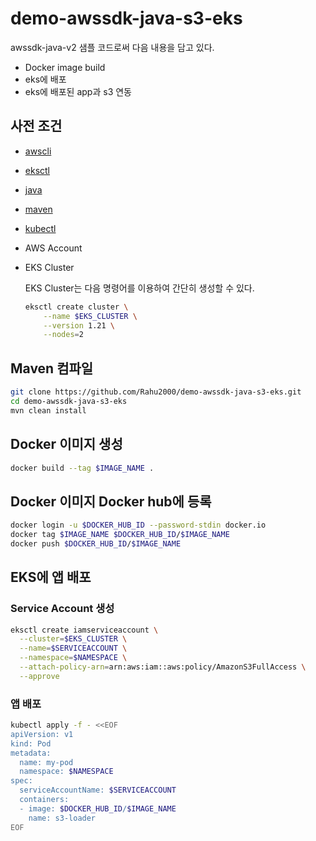 # demo-awssdk-java-s3-eks

awssdk-java-v2 샘플 코드로써 다음 내용을 담고 있다.

- Docker image build
- eks에 배포
- eks에 배포된 app과 s3 연동

## 사전 조건

- [awscli](https://docs.aws.amazon.com/cli/latest/userguide/getting-started-install.html)
- [eksctl](https://docs.aws.amazon.com/eks/latest/userguide/eksctl.html)
- [java](https://openjdk.java.net/install/)
- [maven](https://maven.apache.org/install.html)
- [kubectl](https://kubernetes.io/ko/docs/tasks/tools/install-kubectl-linux/)
- AWS Account
- EKS Cluster

  EKS Cluster는 다음 명령어를 이용하여 간단히 생성할 수 있다.

  ```sh
  eksctl create cluster \
      --name $EKS_CLUSTER \
      --version 1.21 \
      --nodes=2
  ```

## Maven 컴파일

```sh
git clone https://github.com/Rahu2000/demo-awssdk-java-s3-eks.git
cd demo-awssdk-java-s3-eks
mvn clean install
```

## Docker 이미지 생성

```sh
docker build --tag $IMAGE_NAME .
```

## Docker 이미지 Docker hub에 등록

```sh
docker login -u $DOCKER_HUB_ID --password-stdin docker.io
docker tag $IMAGE_NAME $DOCKER_HUB_ID/$IMAGE_NAME
docker push $DOCKER_HUB_ID/$IMAGE_NAME
```

## EKS에 앱 배포

### Service Account 생성

```sh
eksctl create iamserviceaccount \
  --cluster=$EKS_CLUSTER \
  --name=$SERVICEACCOUNT \
  --namespace=$NAMESPACE \
  --attach-policy-arn=arn:aws:iam::aws:policy/AmazonS3FullAccess \
  --approve
```

### 앱 배포

```sh
kubectl apply -f - <<EOF
apiVersion: v1
kind: Pod
metadata:
  name: my-pod
  namespace: $NAMESPACE
spec:
  serviceAccountName: $SERVICEACCOUNT
  containers:
  - image: $DOCKER_HUB_ID/$IMAGE_NAME
    name: s3-loader
EOF
```
